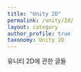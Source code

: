 ```yaml
---
title: "Unity 2D"
permalink: /unity/2d/
layout: category
author_profile: true
taxonomy: Unity 2D
---
```


유니티 2D에 관한 글들
